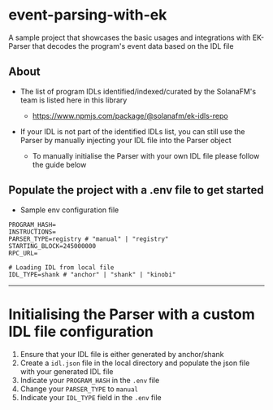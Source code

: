 # event-parsing-with-ek

A sample project that showcases the basic usages and integrations with EK-Parser that decodes the program's event data based on the IDL file

## About

- The list of program IDLs identified/indexed/curated by the SolanaFM's team is listed here in this library

  - https://www.npmjs.com/package/@solanafm/ek-idls-repo

- If your IDL is not part of the identified IDLs list, you can still use the Parser by manually injecting your IDL file into the Parser object
  - To manually initialise the Parser with your own IDL file please follow the guide below

## Populate the project with a .env file to get started

- Sample env configuration file

```
PROGRAM_HASH=
INSTRUCTIONS=
PARSER_TYPE=registry # "manual" | "registry"
STARTING_BLOCK=245000000
RPC_URL=

# Loading IDL from local file
IDL_TYPE=shank # "anchor" | "shank" | "kinobi"
```

---

# Initialising the Parser with a custom IDL file configuration

1. Ensure that your IDL file is either generated by anchor/shank
2. Create a `idl.json` file in the local directory and populate the json file with your generated IDL file
3. Indicate your `PROGRAM_HASH` in the `.env` file
4. Change your `PARSER_TYPE` to `manual`
5. Indicate your `IDL_TYPE` field in the `.env` file